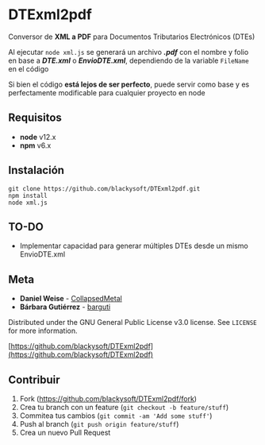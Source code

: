 # DTExml2pdf
Conversor de **XML a PDF** para Documentos Tributarios Electrónicos (DTEs)

Al ejecutar  ```node xml.js``` se generará un archivo ***.pdf*** con el nombre y folio en base a ***DTE.xml*** o ***EnvioDTE.xml***, dependiendo de la variable ```FileName``` en el código

Si bien el código **está lejos de ser perfecto**, puede servir como base y es perfectamente modificable para cualquier proyecto en node

## Requisitos

* **node** v12.x
* **npm** v6.x

## Instalación
```
git clone https://github.com/blackysoft/DTExml2pdf.git
npm install
node xml.js
```
## TO-DO

* Implementar capacidad para generar múltiples DTEs desde un mismo EnvioDTE.xml

## Meta

* **Daniel Weise** - [CollapsedMetal](https://github.com/CollapsedMetal)
* **Bárbara Gutiérrez** - [barguti](https://github.com/barguti)

Distributed under the GNU General Public License v3.0 license. See ``LICENSE`` for more information.

[https://github.com/blackysoft/DTExml2pdf](https://github.com/blackysoft/DTExml2pdf)

## Contribuir

1. Fork (<https://github.com/blackysoft/DTExml2pdf/fork>)
2. Crea tu branch con un feature (`git checkout -b feature/stuff`)
3. Commitea tus cambios (`git commit -am 'Add some stuff'`)
4. Push al branch (`git push origin feature/stuff`)
5. Crea un nuevo Pull Request
